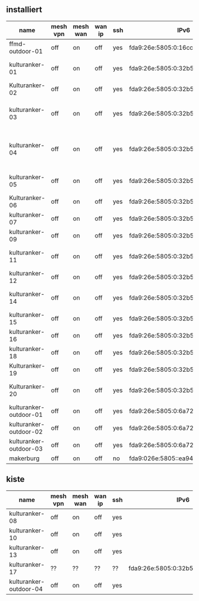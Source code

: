 installiert
-----------

name                   | mesh vpn | mesh wan | wan ip | ssh | IPv6                                | standort
---------------------- | -------- | -------- | ------ | --- | ----------------------------------- | --------
ffmd-outdoor-01        | off      | on       | off    | yes | fda9:26e:5805:0:16cc:20ff:fe6e:2090 | dach richtung kaufland
kulturanker-01         | off      | on       | off    | yes | fda9:26e:5805:0:32b5:c2ff:fed9:97d8 | durchgang hof bar zu hof burger
Kulturanker-02         | off      | on       | off    | yes | fda9:26e:5805:0:32b5:c2ff:fed9:97c2 | orga
kulturanker-03         | off      | on       | off    | yes | fda9:26e:5805:0:32b5:c2ff:fed9:982a | haus 1, e.g. zwischen 20 und orga (holzhund)
kulturanker-04         | off      | on       | off    | yes | fda9:26e:5805:0:32b5:c2ff:fed9:9706 | patchraum video hinter hauptpatchraum (switch von felix)
kulturanker-05         | off      | on       | off    | yes | fda9:26e:5805:0:32b5:c2ff:fed9:9774 | haus 1 eg, kunst kloster museum
Kulturanker-06         | off      | on       | off    | yes | fda9:26e:5805:0:32b5:c2ff:fed9:9810 | wache (felix)
kulturanker-07         | off      | on       | off    | yes | fda9:26e:5805:0:32b5:c2ff:fed9:acb4 | Zelle 0.32 (eg HG)
kulturanker-09         | off      | on       | off    | yes | fda9:26e:5805:0:32b5:c2ff:fed9:9784 | Zelle 0.14 (eg HG)
kulturanker-11         | off      | on       | off    | yes | fda9:26e:5805:0:32b5:c2ff:fed9:b0ca | orgagebäude eg ecke glaskasten
kulturanker-12         | off      | on       | off    | yes | fda9:26e:5805:0:32b5:c2ff:fed9:ab64 | Haus 1 EG, nahe Küche
kulturanker-14         | off      | on       | off    | yes | fda9:26e:5805:0:32b5:c2ff:fed9:9822 | küche (zwischen hof bar und dome)
kulturanker-15         | off      | on       | off    | yes | fda9:26e:5805:0:32b5:c2ff:fed9:9806 | haus 1, 1. og, über knoten 03
kulturanker-16         | off      | on       | off    | yes | fda9:26e:5805:0:32b5:c2ff:fed9:acf2 | bar hinten bei makerburg
kulturanker-18         | off      | on       | off    | yes | fda9:26e:5805:0:32b5:c2ff:fed9:9792 | turnhalle bühne
Kulturanker-19         | off      | on       | off    | yes | fda9:26e:5805:0:32b5:c2ff:fed9:9868 | turnhalle empore
Kulturanker-20         | off      | on       | off    | yes | fda9:26e:5805:0:32b5:c2ff:fed9:97e0 | patchraum verwaltung haus 1
kulturanker-outdoor-01 | off      | on       | off    | yes | fda9:26e:5805:0:6a72:51ff:fe28:80f  | dach haus 1 zum hof mit bar
kulturanker-outdoor-02 | off      | on       | off    | yes | fda9:26e:5805:0:6a72:51ff:fe28:10fb | dach haus 1 zum dome
kulturanker-outdoor-03 | off      | on       | off    | yes | fda9:26e:5805:0:6a72:51ff:fe28:10fe | fenster über makerburg
makerburg              | off      | on       | off    | no  | fda9:026e:5805::ea94:f6ff:fe62:a45c | makerburg

kiste
-----

name                   | mesh vpn | mesh wan | wan ip | ssh | IPv6                                | standort
---------------------- | -------- | -------- | ------ | --- | ----------------------------------- | --------
kulturanker-08         | off      | on       | off    | yes |                                     | kiste
kulturanker-10         | off      | on       | off    | yes |                                     | kiste
kulturanker-13         | off      | on       | off    | yes |                                     | kiste
kulturanker-17         | ??       | ??       | ??     | ??  | fda9:26e:5805:0:32b5:c2ff:fed9:97b2 | kiste
kulturanker-outdoor-04 | off      | on       | off    | yes |                                     | kiste

